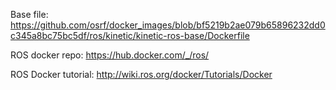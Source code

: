 Base file:
https://github.com/osrf/docker_images/blob/bf5219b2ae079b65896232dd0c345a8bc75bc5df/ros/kinetic/kinetic-ros-base/Dockerfile

ROS docker repo:
https://hub.docker.com/_/ros/

ROS Docker tutorial:
http://wiki.ros.org/docker/Tutorials/Docker
